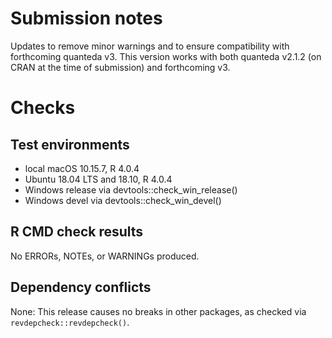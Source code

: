 # Submission notes

Updates to remove minor warnings and to ensure compatibility with forthcoming quanteda v3.  This version works with both quanteda v2.1.2 (on CRAN at the time of submission) and forthcoming v3.

# Checks

## Test environments

* local macOS 10.15.7, R 4.0.4
* Ubuntu 18.04 LTS and 18.10, R 4.0.4
* Windows release via devtools::check_win_release()
* Windows devel via devtools::check_win_devel()

## R CMD check results

No ERRORs, NOTEs, or WARNINGs produced.

## Dependency conflicts

None: This release causes no breaks in other packages, as checked via `revdepcheck::revdepcheck()`.
